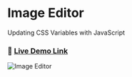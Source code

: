 # Image Editor
 Updating CSS Variables with JavaScript
### 🔗 [Live Demo Link](https://oyebenny.github.io/JavaScript-CSS-Image-Editor/)
![Image Editor](ImageEditor.gif)
